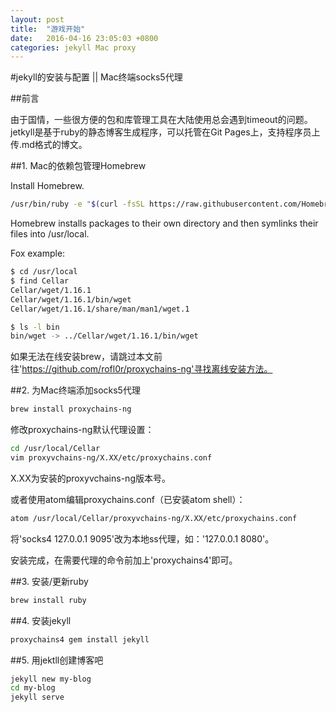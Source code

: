 ```yaml
---
layout: post
title:  "游戏开始"
date:   2016-04-16 23:05:03 +0800
categories: jekyll Mac proxy
---
```

#jekyll的安装与配置 || Mac终端socks5代理

##前言

由于国情，一些很方便的包和库管理工具在大陆使用总会遇到timeout的问题。jetkyll是基于ruby的静态博客生成程序，可以托管在Git Pages上，支持程序员上传.md格式的博文。

##1. Mac的依赖包管理Homebrew

Install Homebrew.

```bash
/usr/bin/ruby -e "$(curl -fsSL https://raw.githubusercontent.com/Homebrew/install/master/install)"
```

Homebrew installs packages to their own directory and then symlinks their files into /usr/local.

Fox example:

```bash
$ cd /usr/local
$ find Cellar
Cellar/wget/1.16.1
Cellar/wget/1.16.1/bin/wget
Cellar/wget/1.16.1/share/man/man1/wget.1

$ ls -l bin
bin/wget -> ../Cellar/wget/1.16.1/bin/wget
```

如果无法在线安装brew，请跳过本文前往'https://github.com/rofl0r/proxychains-ng'寻找离线安装方法。

##2. 为Mac终端添加socks5代理

```bash
brew install proxychains-ng
```

修改proxychains-ng默认代理设置：

``` bash
cd /usr/local/Cellar
vim proxyvchains-ng/X.XX/etc/proxychains.conf
```

X.XX为安装的proxyvchains-ng版本号。

或者使用atom编辑proxychains.conf（已安装atom shell）：

```bash
atom /usr/local/Cellar/proxyvchains-ng/X.XX/etc/proxychains.conf
```

将'socks4 127.0.0.1 9095'改为本地ss代理，如：'127.0.0.1 8080'。

安装完成，在需要代理的命令前加上'proxychains4'即可。

##3. 安装/更新ruby

```bash
brew install ruby
```

##4. 安装jekyll

```bash
proxychains4 gem install jekyll
```

##5. 用jektll创建博客吧

```bash
jekyll new my-blog
cd my-blog
jekyll serve
```